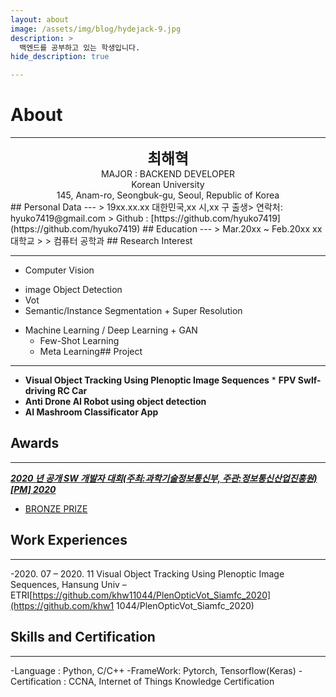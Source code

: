 ```yaml
---
layout: about
image: /assets/img/blog/hydejack-9.jpg
description: >
  백엔드를 공부하고 있는 학생입니다.
hide_description: true

---
```


# About
<!--author-->
***
<center>
<span style="font-size:170%;font-weight:bold"> 최해혁
</span>
</center>
<center>MAJOR : BACKEND DEVELOPER</center>
<center>Korean University</center>
<center>145, Anam-ro, Seongbuk-gu, Seoul, Republic of Korea</center>
## Personal Data
---
> 19xx.xx.xx 대한민국,xx 시,xx 구 출생> 연락처: hyuko7419@gmail.com
> Github : [https://github.com/hyuko7419](https://github.com/hyuko7419) ## Education
---
> Mar.20xx ~ Feb.20xx xx 대학교
>
> 컴퓨터 공학과 
## Research Interest
 
---
* Computer Vision
+ image Object Detection
+ Vot
+ Semantic/Instance Segmentation + Super Resolution
* Machine Learning / Deep Learning + GAN
    + Few-Shot Learning
    + Meta Learning## Project
---
* **Visual Object Tracking Using Plenoptic Image Sequences** * **FPV Swlf-driving RC Car**
* **Anti Drone AI Robot using object detection**
* **AI Mashroom Classificator App**
## Awards
---
[***2020 년 공개 SW 개발자 대회(주최:과학기술정보통신부, 주관:정보통신산업진흥원)[PM] 2020***](https://www.youtube.com/watch?v=ah9MZQ0PjMI&t=60s)
- [BRONZE PRIZE](https://blog.naver.com/khw11044/222152408161)</a>
## Work Experiences
---
-2020. 07 – 2020. 11
Visual Object Tracking Using Plenoptic Image Sequences, Hansung Univ – ETRI[https://github.com/khw11044/PlenOpticVot_Siamfc_2020](https://github.com/khw1 1044/PlenOpticVot_Siamfc_2020)
## Skills and Certification
---
-Language : Python, C/C++
-FrameWork: Pytorch, Tensorflow(Keras)
-Certification : CCNA, Internet of Things Knowledge Certification